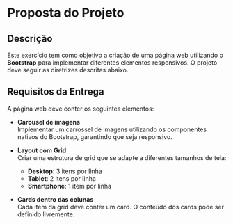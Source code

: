 # Proposta do Projeto

## Descrição

Este exercício tem como objetivo a criação de uma página web utilizando o **Bootstrap** para implementar diferentes elementos responsivos. O projeto deve seguir as diretrizes descritas abaixo.

## Requisitos da Entrega

A página web deve conter os seguintes elementos:

- **Carousel de imagens**  
  Implementar um carrossel de imagens utilizando os componentes nativos do Bootstrap, garantindo que seja responsivo.

- **Layout com Grid**  
  Criar uma estrutura de grid que se adapte a diferentes tamanhos de tela:

  - **Desktop**: 3 itens por linha
  - **Tablet**: 2 itens por linha
  - **Smartphone**: 1 item por linha

- **Cards dentro das colunas**  
  Cada item da grid deve conter um card. O conteúdo dos cards pode ser definido livremente.
